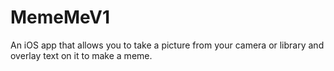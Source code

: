 # MemeMeV1

An iOS app that allows you to take a picture from your camera or library and overlay text on it to make a meme.
